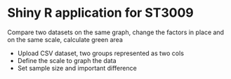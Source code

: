 # Shiny R application for ST3009

Compare two datasets on the same graph, change the factors in place and on the same scale, calculate green area

- Upload CSV dataset, two groups represented as two cols
- Define the scale to graph the data
- Set sample size and important difference
